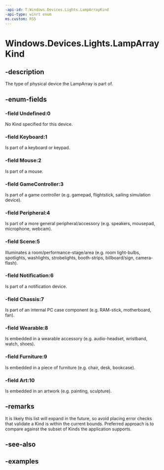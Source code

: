 ```yaml
---
-api-id: T:Windows.Devices.Lights.LampArrayKind
-api-type: winrt enum
ms.custom: RS5
---
```


<!-- Enumeration syntax.
public enum LampArrayKind : int 
-->

# Windows.Devices.Lights.LampArrayKind

## -description
The type of physical device the LampArray is part of.

## -enum-fields
### -field Undefined:0
No Kind specified for this device.

### -field Keyboard:1
Is part of a keyboard or keypad.

### -field Mouse:2
Is part of a mouse.

### -field GameController:3
Is part of a game controller (e.g. gamepad, flightstick, sailing simulation device).

### -field Peripheral:4
Is part of a more general peripheral/accessory (e.g. speakers, mousepad, microphone, webcam).

### -field Scene:5
Illuminates a room/performance-stage/area (e.g. room light-bulbs, spotlights, washlights, strobelights, booth-strips, billboard/sign, camera-flash).

### -field Notification:6
Is part of a notification device.

### -field Chassis:7
Is part of an internal PC case component (e.g. RAM-stick, motherboard, fan).

### -field Wearable:8
Is embedded in a wearable accessory (e.g. audio-headset, wristband, watch, shoes).

### -field Furniture:9
Is embedded in a piece of furniture (e.g. chair, desk, bookcase).

### -field Art:10
Is embedded in an artwork (e.g. painting, sculpture).

## -remarks
It is likely this list will expand in the future, so avoid placing error checks that validate a Kind is within the current bounds. Preferred approach is to compare against the subset of Kinds the application supports.

## -see-also

## -examples

